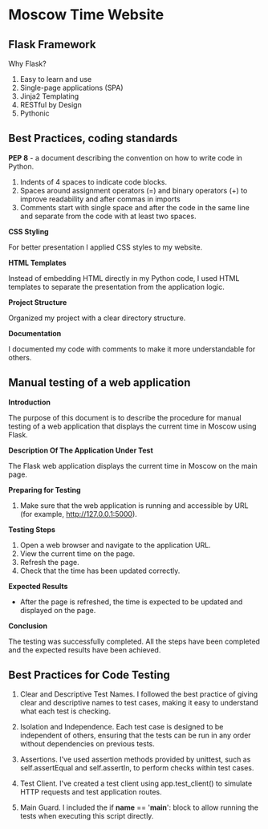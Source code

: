 # Moscow Time Website 

## Flask Framework
 Why Flask?
1. Easy to learn and use
2. Single-page applications (SPA)
3. Jinja2 Templating
4. RESTful by Design
5. Pythonic

## Best Practices, coding standards

**PEP 8** - a document describing the convention on how to write code in Python.
1. Indents of 4 spaces to indicate code blocks.
2. Spaces around assignment operators (=) and binary operators (+) to improve readability and after commas in imports
3. Comments start with single space and after the code in the same line and separate from the code with at least two spaces. 

**CSS Styling**

For better presentation I applied CSS styles to my website. 

**HTML Templates**

Instead of embedding HTML directly in my Python code, I used HTML templates to separate the presentation from the application logic.

**Project Structure** 

Organized my project with a clear directory structure. 

**Documentation** 

I documented my code with comments to make it more understandable for others. 

## Manual testing of a web application 

**Introduction**

The purpose of this document is to describe the procedure for manual testing of a web application that displays the current time in Moscow using Flask.

**Description Of The Application Under Test**

The Flask web application displays the current time in Moscow on the main page.

**Preparing for Testing**

1. Make sure that the web application is running and accessible by URL (for example, http://127.0.0.1:5000).

**Testing Steps**

1. Open a web browser and navigate to the application URL.
2. View the current time on the page.
3. Refresh the page.
4. Check that the time has been updated correctly.

**Expected Results**

- After the page is refreshed, the time is expected to be updated and displayed on the page.

**Conclusion**

The testing was successfully completed. All the steps have been completed and the expected results have been achieved.

## Best Practices for Code Testing

1. Clear and Descriptive Test Names.
I followed the best practice of giving clear and descriptive names to test cases, making it easy to understand what each test is checking.

2. Isolation and Independence.
Each test case is designed to be independent of others, ensuring that the tests can be run in any order without dependencies on previous tests.

3. Assertions.
I've used assertion methods provided by unittest, such as self.assertEqual and self.assertIn, to perform checks within test cases.

4. Test Client.
I've created a test client using app.test_client() to simulate HTTP requests and test application routes.

5. Main Guard.
I included the if __name__ == '__main__': block to allow running the tests when executing this script directly.
